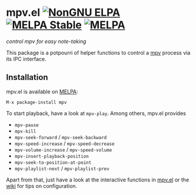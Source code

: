 # mpv.el [![NonGNU ELPA](https://elpa.nongnu.org/nongnu/mpv.svg)](https://elpa.nongnu.org/nongnu/mpv.html)[![MELPA Stable](http://stable.melpa.org/packages/mpv-badge.svg)](http://stable.melpa.org/#/mpv) [![MELPA](http://melpa.org/packages/mpv-badge.svg)](http://melpa.org/#/mpv)
*control mpv for easy note-taking*

This package is a potpourri of helper functions to control a [mpv][]
process via its IPC interface.

## Installation

mpv.el is available on [MELPA][]:

    M-x package-install mpv

To start playback, have a look at `mpv-play`.
Among others, mpv.el provides

- `mpv-pause`
- `mpv-kill`
- `mpv-seek-forward` / `mpv-seek-backward`
- `mpv-speed-increase` / `mpv-speed-decrease`
- `mpv-volume-increase` / `mpv-speed-volume`
- `mpv-insert-playback-position`
- `mpv-seek-to-position-at-point`
- `mpv-playlist-next` / `mpv-playlist-prev`

Apart from that, just have a look at the interactive functions in
[mpv.el](mpv.el) or the [wiki][] for tips on configuration.

[mpv]: http://mpv.io/
[MELPA]: http://melpa.milkbox.net
[wiki]: https://github.com/kljohann/mpv.el/wiki
